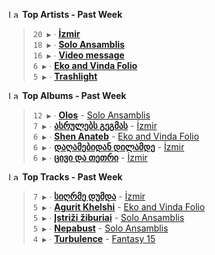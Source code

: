 <!--START_LASTFM_ARTISTS:{"period": "7day", "rows": 5}-->
<a href="https://last.fm" target="_blank"><img src="https://user-images.githubusercontent.com/17434202/215290617-e793598d-d7c9-428f-9975-156db1ba89cc.svg" alt="Last.fm Logo" width="18" height="13"/></a> **Top Artists - Past Week**

> `20 ▶️` ∙ **[İzmir](https://www.last.fm/music/%C4%B0zmir)**<br/>
> `18 ▶️` ∙ **[Solo Ansamblis](https://www.last.fm/music/Solo+Ansamblis)**<br/>
> `16 ▶️` ∙ **[Video message](https://www.last.fm/music/Video+message)**<br/>
> `6 ▶️` ∙ **[Eko and Vinda Folio](https://www.last.fm/music/Eko+and+Vinda+Folio)**<br/>
> `5 ▶️` ∙ **[Trashlight](https://www.last.fm/music/Trashlight)**<br/>
<!--END_LASTFM_ARTISTS-->

<!--START_LASTFM_ALBUMS:{"period": "7day", "rows": 5}-->
<a href="https://last.fm" target="_blank"><img src="https://user-images.githubusercontent.com/17434202/215290617-e793598d-d7c9-428f-9975-156db1ba89cc.svg" alt="Last.fm Logo" width="18" height="13"/></a> **Top Albums - Past Week**

> `12 ▶️` ∙ **[Olos](https://www.last.fm/music/Solo+Ansamblis/Olos)** - [Solo Ansamblis](https://www.last.fm/music/Solo+Ansamblis)<br/>
> `7 ▶️` ∙ **[ასრულებს გეგმას](https://www.last.fm/music/%C4%B0zmir/%E1%83%90%E1%83%A1%E1%83%A0%E1%83%A3%E1%83%9A%E1%83%94%E1%83%91%E1%83%A1+%E1%83%92%E1%83%94%E1%83%92%E1%83%9B%E1%83%90%E1%83%A1)** - [İzmir](https://www.last.fm/music/%C4%B0zmir)<br/>
> `6 ▶️` ∙ **[Shen Anateb](https://www.last.fm/music/Eko+and+Vinda+Folio/Shen+Anateb)** - [Eko and Vinda Folio](https://www.last.fm/music/Eko+and+Vinda+Folio)<br/>
> `6 ▶️` ∙ **[დაღამებიდან დილამდე](https://www.last.fm/music/%C4%B0zmir/%E1%83%93%E1%83%90%E1%83%A6%E1%83%90%E1%83%9B%E1%83%94%E1%83%91%E1%83%98%E1%83%93%E1%83%90%E1%83%9C+%E1%83%93%E1%83%98%E1%83%9A%E1%83%90%E1%83%9B%E1%83%93%E1%83%94)** - [İzmir](https://www.last.fm/music/%C4%B0zmir)<br/>
> `6 ▶️` ∙ **[ცივი და თეთრი](https://www.last.fm/music/%C4%B0zmir/%E1%83%AA%E1%83%98%E1%83%95%E1%83%98+%E1%83%93%E1%83%90+%E1%83%97%E1%83%94%E1%83%97%E1%83%A0%E1%83%98)** - [İzmir](https://www.last.fm/music/%C4%B0zmir)<br/>
<!--END_LASTFM_ALBUMS-->

<!--START_LASTFM_TRACKS:{"period": "7day", "rows": 5}-->
<a href="https://last.fm" target="_blank"><img src="https://user-images.githubusercontent.com/17434202/215290617-e793598d-d7c9-428f-9975-156db1ba89cc.svg" alt="Last.fm Logo" width="18" height="13"/></a> **Top Tracks - Past Week**

> `7 ▶️` ∙ **[სიღრმე დუმდა](https://www.last.fm/music/%C4%B0zmir/_/%E1%83%A1%E1%83%98%E1%83%A6%E1%83%A0%E1%83%9B%E1%83%94+%E1%83%93%E1%83%A3%E1%83%9B%E1%83%93%E1%83%90)** - [İzmir](https://www.last.fm/music/%C4%B0zmir)<br/>
> `5 ▶️` ∙ **[Agurit Khelshi](https://www.last.fm/music/Eko+and+Vinda+Folio/_/Agurit+Khelshi)** - [Eko and Vinda Folio](https://www.last.fm/music/Eko+and+Vinda+Folio)<br/>
> `5 ▶️` ∙ **[Įstriži žiburiai](https://www.last.fm/music/Solo+Ansamblis/_/%C4%AEstri%C5%BEi+%C5%BEiburiai)** - [Solo Ansamblis](https://www.last.fm/music/Solo+Ansamblis)<br/>
> `5 ▶️` ∙ **[Nepabust](https://www.last.fm/music/Solo+Ansamblis/_/Nepabust)** - [Solo Ansamblis](https://www.last.fm/music/Solo+Ansamblis)<br/>
> `4 ▶️` ∙ **[Turbulence](https://www.last.fm/music/Fantasy+15/_/Turbulence)** - [Fantasy 15](https://www.last.fm/music/Fantasy+15)<br/>
<!--END_LASTFM_TRACKS-->